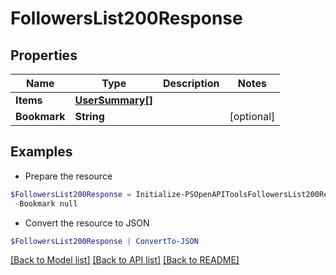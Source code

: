 # FollowersList200Response
## Properties

Name | Type | Description | Notes
------------ | ------------- | ------------- | -------------
**Items** | [**UserSummary[]**](UserSummary.md) |  | 
**Bookmark** | **String** |  | [optional] 

## Examples

- Prepare the resource
```powershell
$FollowersList200Response = Initialize-PSOpenAPIToolsFollowersList200Response  -Items null `
 -Bookmark null
```

- Convert the resource to JSON
```powershell
$FollowersList200Response | ConvertTo-JSON
```

[[Back to Model list]](../README.md#documentation-for-models) [[Back to API list]](../README.md#documentation-for-api-endpoints) [[Back to README]](../README.md)

